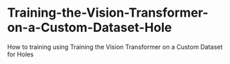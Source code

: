 # Training-the-Vision-Transformer-on-a-Custom-Dataset-Hole
How to training using Training the Vision Transformer on a Custom Dataset for Holes
